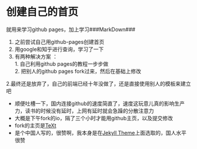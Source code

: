 创建自己的首页
====

就用来学习github pages，加上学习###MarkDown### 
1. 之前尝试自己用github-pages创建首页  
  1. 用google和知乎进行查询，学习了一下
  2. 有两种解决方案 ：  
    1. 自己利用github pages的教程一步步做  
    2. 把别人的github pages fork过来，然后在基础上修改  

2.最终还是放弃了，自己的前端已经十年没做了，还是直接使用别人的模板来建立吧   
- 顺便吐槽一下，国内连接github的速度简直了，速度这玩意儿真的影响生产力，读书的时候没有延时，上网有延时就会急躁的分散注意力  
- 大概是下午fork的io，隔了三个小时才能用github主页，以及提交修改  
- fork的主页是[TeXt](https://tianqi.name/jekyll-TeXt-theme/)  
- 是个中国人写的，很赞啊，我本身是在[Jekyll Theme](http://jekyllthemes.org/)上面选取的，国人水平很赞  
